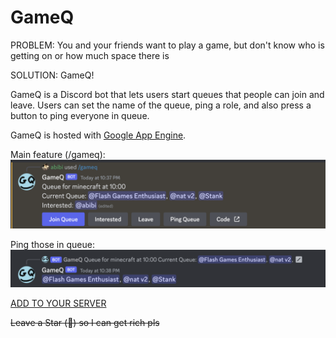 # GameQ


PROBLEM: You and your friends want to play a game, but don't know who is getting on or how much space there is

SOLUTION: GameQ! 


GameQ is a Discord bot that lets users start queues that people can join and leave. Users can set the name of the queue, ping a role, and also press a button to ping everyone in queue. 


GameQ is hosted with [Google App Engine](https://cloud.google.com/appengine).

Main feature (/gameq):
![Screenshot displaying main usage of GameQ bot.](./images/queue.png)


Ping those in queue:
![Screenshow displaying usage of ping queue command](./images/ping.png)


[ADD TO YOUR SERVER](https://discord.com/api/oauth2/authorize?client_id=1122336757908783176&permissions=2147486720&scope=bot)


~~Leave a Star (🌟) so I can get rich pls~~
